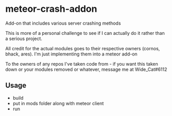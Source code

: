 # meteor-crash-addon
Add-on that includes various server crashing methods

This is more of a personal challenge to see if I can actually do it rather than a serious project.

All credit for the actual modules goes to their respective owners (cornos, bhack, ares). I'm just implementing them into a meteor add-on

To the owners of any repos I've taken code from - if you want this taken down or your modules removed or whatever, message me at Wide_Cat#6112

## Usage
- build
- put in mods folder along with meteor client
- run

